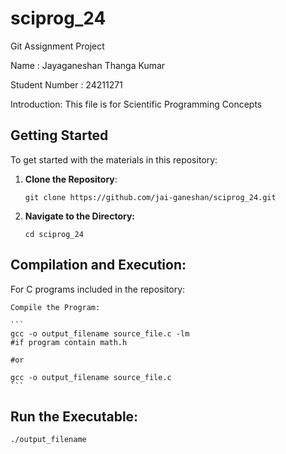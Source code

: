 # sciprog_24

Git Assignment Project

Name : Jayaganeshan Thanga Kumar

Student Number : 24211271

Introduction: This file is for Scientific Programming Concepts

## Getting Started

To get started with the materials in this repository:

1. **Clone the Repository**:
   ```
   git clone https://github.com/jai-ganeshan/sciprog_24.git
   ```

2. **Navigate to the Directory:**
   ```
   cd sciprog_24
   ```
## Compilation and Execution:

For C programs included in the repository:

    Compile the Program:   

    ```
    gcc -o output_filename source_file.c -lm 
    #if program contain math.h
    
    #or

    gcc -o output_filename source_file.c 
    ```

## Run the Executable:   

```
./output_filename

```
